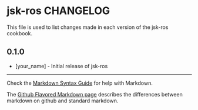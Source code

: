 jsk-ros CHANGELOG
=================

This file is used to list changes made in each version of the jsk-ros cookbook.

0.1.0
-----
- [your_name] - Initial release of jsk-ros

- - -
Check the [Markdown Syntax Guide](http://daringfireball.net/projects/markdown/syntax) for help with Markdown.

The [Github Flavored Markdown page](http://github.github.com/github-flavored-markdown/) describes the differences between markdown on github and standard markdown.
